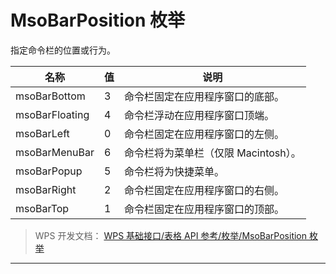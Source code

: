 # MsoBarPosition 枚举

指定命令栏的位置或行为。

| 名称           | 值  | 说明                                 |
|----------------|-----|--------------------------------------|
| msoBarBottom   | 3   | 命令栏固定在应用程序窗口的底部。     |
| msoBarFloating | 4   | 命令栏浮动在应用程序窗口顶端。       |
| msoBarLeft     | 0   | 命令栏固定在应用程序窗口的左侧。     |
| msoBarMenuBar  | 6   | 命令栏将为菜单栏（仅限 Macintosh）。 |
| msoBarPopup    | 5   | 命令栏将为快捷菜单。                 |
| msoBarRight    | 2   | 命令栏固定在应用程序窗口的右侧。     |
| msoBarTop      | 1   | 命令栏固定在应用程序窗口的顶部。     |

> WPS 开发文档： [WPS 基础接口/表格 API 参考/枚举/MsoBarPosition 枚举](https://qn.cache.wpscdn.cn/encs/doc/office_v19/topics/WPS%20%E5%9F%BA%E7%A1%80%E6%8E%A5%E5%8F%A3/%E8%A1%A8%E6%A0%BC%20API%20%E5%8F%82%E8%80%83/%E6%9E%9A%E4%B8%BE/MsoBarPosition%20%E6%9E%9A%E4%B8%BE.html)

------------------------------------------------------------------------
